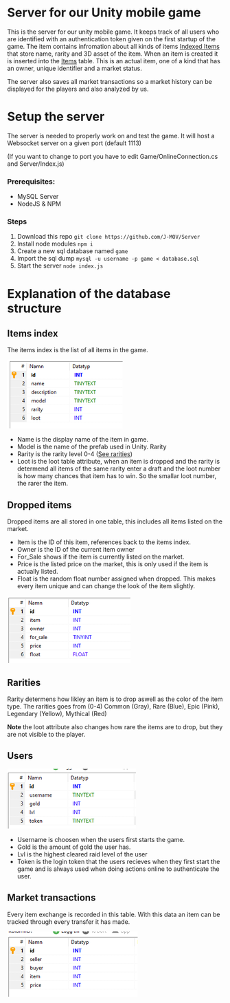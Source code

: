 # Server for our Unity mobile game

This is the server for our unity mobile game. It keeps track of all users who are
identified with an authentication token given on the first startup of the game.
The item contains infromation about all kinds of items [Indexed Items](#items-index) that store name, rarity and 3D asset of the item. When an item is created it is inserted into the [Items](#dropped-items) table. This is an actual item, one of a kind that has an owner, unique identifier and a market status.

The server also saves all market transactions so a market history can be displayed for the players and also analyzed by us.

# Setup the server

The server is needed to properly work on and test the game.
It will host a Websocket server on a given port (default 1113)

(If you want to change to port you have to edit Game/OnlineConnection.cs and Server/Index.js)

### Prerequisites:

-   MySQL Server
-   NodeJS & NPM

### Steps

1. Download this repo `git clone https://github.com/J-MOV/Server`
2. Install node modules `npm i`
3. Create a new sql database named `game`
4. Import the sql dump `mysql -u username -p game < database.sql`
5. Start the server `node index.js`

# Explanation of the database structure

## Items index

The items index is the list of all items in the game.

![](readme-images/items-index.png)

-   Name is the display name of the item in game.
-   Model is the name of the prefab used in Unity. Rarity
-   Rarity is the rarity level 0-4 ([See rarities](#rarities))
-   Loot is the loot table attribute, when an item is dropped and the rarity is determend all items of the same rarity enter a draft and the loot number is how many chances that item has to win. So the smallar loot number, the rarer the item.

## Dropped items

Dropped items are all stored in one table, this includes all items listed on the market.

-   Item is the ID of this item, references back to the items index.
-   Owner is the ID of the current item owner
-   For_Sale shows if the item is currently listed on the market.
-   Price is the listed price on the market, this is only used if the item is actually listed.
-   Float is the random float number assigned when dropped. This makes every item unique and can change the look of the item slightly.

![](readme-images/database-items-sh.png)

## Rarities

Rarity determens how likley an item is to drop aswell as the color of the item type.
The rarities goes from (0-4) Common (Gray), Rare (Blue), Epic (Pink), Legendary (Yellow), Mythical (Red)

**Note** the loot attribute also changes how rare the items are to drop, but they are not visible to the player.

## Users

![](readme-images/users.png)

-   Username is choosen when the users first starts the game.
-   Gold is the amount of gold the user has.
-   Lvl is the highest cleared raid level of the user
-   Token is the login token that the users recieves when they first start the game and is always used when doing actions online to authenticate the user.

## Market transactions

Every item exchange is recorded in this table.
With this data an item can be tracked through every transfer it has made.

![](readme-images/market-transactions.png)

